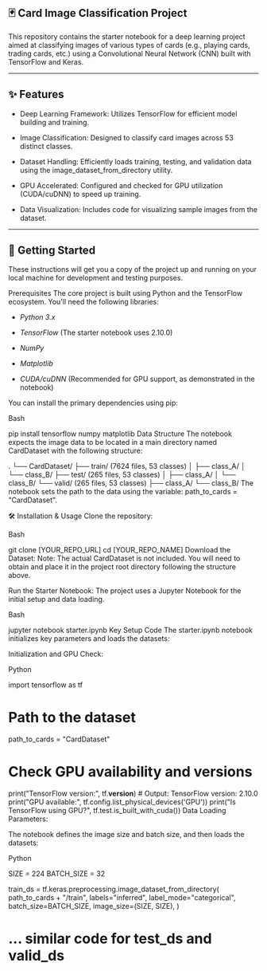 ## 🃏 Card Image Classification Project
This repository contains the starter notebook for a deep learning project aimed at classifying images of various types of cards (e.g., playing cards, trading cards, etc.) using a Convolutional Neural Network (CNN) built with TensorFlow and Keras.

---

## ✨ Features
* Deep Learning Framework: Utilizes TensorFlow for efficient model building and training.

* Image Classification: Designed to classify card images across 53 distinct classes.

* Dataset Handling: Efficiently loads training, testing, and validation data using the image_dataset_from_directory utility.

* GPU Accelerated: Configured and checked for GPU utilization (CUDA/cuDNN) to speed up training.

* Data Visualization: Includes code for visualizing sample images from the dataset.
  
---

## 🚀 Getting Started
These instructions will get you a copy of the project up and running on your local machine for development and testing purposes.

Prerequisites
The core project is built using Python and the TensorFlow ecosystem. You'll need the following libraries:

* *Python 3.x*

* *TensorFlow* (The starter notebook uses 2.10.0)

* *NumPy*

* *Matplotlib*

* *CUDA/cuDNN* (Recommended for GPU support, as demonstrated in the notebook)

You can install the primary dependencies using pip:

Bash

pip install tensorflow numpy matplotlib
Data Structure
The notebook expects the image data to be located in a main directory named CardDataset with the following structure:

.
└── CardDataset/
    ├── train/      (7624 files, 53 classes)
    │   ├── class_A/
    │   └── class_B/
    ├── test/       (265 files, 53 classes)
    │   ├── class_A/
    │   └── class_B/
    └── valid/      (265 files, 53 classes)
        ├── class_A/
        └── class_B/
The notebook sets the path to the data using the variable: path_to_cards = "CardDataset".

🛠 Installation & Usage
Clone the repository:

Bash

git clone [YOUR_REPO_URL]
cd [YOUR_REPO_NAME]
Download the Dataset:
Note: The actual CardDataset is not included. You will need to obtain and place it in the project root directory following the structure above.

Run the Starter Notebook:
The project uses a Jupyter Notebook for the initial setup and data loading.

Bash

jupyter notebook starter.ipynb
Key Setup Code
The starter.ipynb notebook initializes key parameters and loads the datasets:

Initialization and GPU Check:

Python

import tensorflow as tf

# Path to the dataset
path_to_cards = "CardDataset"

# Check GPU availability and versions
print("TensorFlow version:", tf.__version__) # Output: TensorFlow version: 2.10.0
print("GPU available:", tf.config.list_physical_devices('GPU'))
print("Is TensorFlow using GPU?", tf.test.is_built_with_cuda())
Data Loading Parameters:

The notebook defines the image size and batch size, and then loads the datasets:

Python

SIZE = 224
BATCH_SIZE = 32

train_ds = tf.keras.preprocessing.image_dataset_from_directory(
    path_to_cards + "/train",
    labels="inferred",
    label_mode="categorical",
    batch_size=BATCH_SIZE,
    image_size=(SIZE, SIZE),
)

# ... similar code for test_ds and valid_ds
